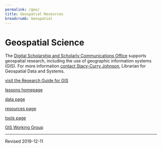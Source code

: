 ```yaml
---
permalink: /geo/
title: Geospatial Resources
breadcrumb: Geospatial
---
```


# Geospatial Science

The [Digital Scholarship and Scholarly Communications Office](https://www.library.vanderbilt.edu/scholarly/) supports geospatial research, including the use of geographic information systems (GIS).  For more information [contact Stacy-Curry Johnson](mailto:stacy.e.curry@vanderbilt.edu), Librarian for Geospatial Data and Systems.

[visit the Research Guide for GIS](http://researchguides.library.vanderbilt.edu/content.php?pid=45375&sid=3244601)

[lessons homepage](lessons/)

[data page](data/)

[resources page](resources/)

[tools page](tools/)

[GIS Working Group](https://sites.google.com/view/vugis/home)

----
Revised 2019-12-11